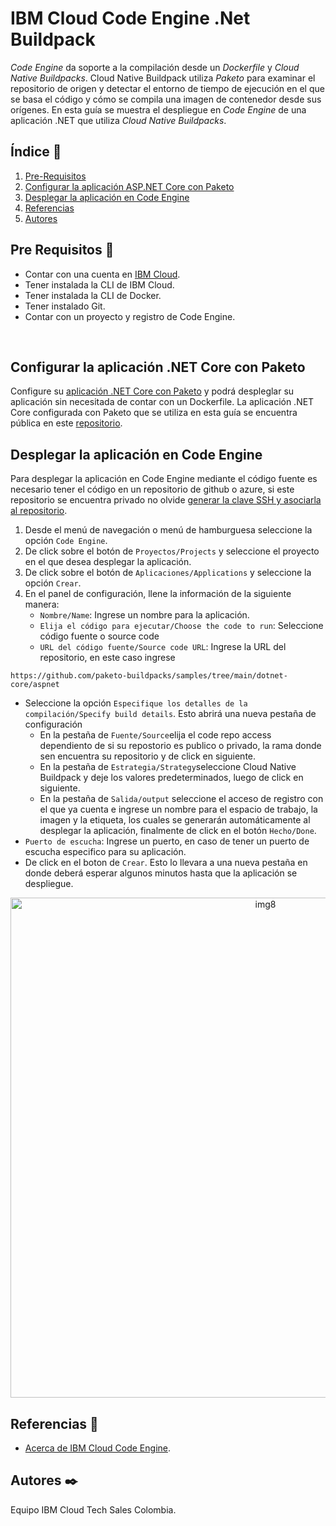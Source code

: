 # IBM Cloud Code Engine .Net Buildpack
*Code Engine* da soporte a la compilación desde un *Dockerfile* y *Cloud Native Buildpacks*. Cloud Native Buildpack utiliza *Paketo* para examinar el repositorio de origen y detectar el entorno de tiempo de ejecución en el que se basa el código y cómo se compila una imagen de contenedor desde sus orígenes. En esta guía se muestra el despliegue en *Code Engine* de una aplicación .NET que utiliza *Cloud Native Buildpacks*.
<br />

## Índice  📰
1. [Pre-Requisitos](#pre-requisitos-pencil)
2. [Configurar la aplicación ASP.NET Core con Paketo](#Configurar-la-aplicación-ASP.NET-Core-con-Paketo)
3. [Desplegar la aplicación en Code Engine](#Desplegar-la-aplicación-en-Code-Engine)
4. [Referencias](#Referencias-book)
5. [Autores](#Autores-black_nib)

## Pre Requisitos :pencil:
* Contar con una cuenta en <a href="https://cloud.ibm.com/"> IBM Cloud</a>.
* Tener instalada la CLI de IBM Cloud.
* Tener instalada la CLI de Docker.
* Tener instalado Git.
* Contar con un proyecto y registro de Code Engine.
<br />

## Configurar la aplicación .NET Core con Paketo
Configure su [aplicación .NET Core con Paketo](https://paketo.io/docs/howto/dotnet-core/) y podrá despleglar su aplicación sin necesitada de contar con un Dockerfile. La aplicación .NET Core configurada con Paketo que se utiliza en esta guía se encuentra pública en este [repositorio](https://github.com/paketo-buildpacks/samples/tree/main/dotnet-core/aspnet).

## Desplegar la aplicación en Code Engine
Para desplegar la aplicación en Code Engine mediante el código fuente es necesario tener el código en un repositorio de github o azure, si este repositorio se encuentra privado no olvide [generar la clave SSH y asociarla al repositorio](https://github.com/emeloibmco/IBM-Cloud-Code-Engine-.Net#opci%C3%B3n-3-repositorio-privado-en-github).

1. Desde el menú de navegación o menú de hamburguesa seleccione la opción ```Code Engine```.
2. De click sobre el botón de ```Proyectos/Projects``` y seleccione el proyecto en el que desea desplegar la aplicación.
3. De click sobre el botón de ```Aplicaciones/Applications``` y seleccione la opción ```Crear```.
4. En el panel de configuración, llene la información de la siguiente manera:
   * ```Nombre/Name```: Ingrese un nombre para la aplicación.
   * ```Elija el código para ejecutar/Choose the code to run```: Seleccione código fuente o source code
   * ```URL del código fuente/Source code URL```: Ingrese la URL del repositorio, en este caso ingrese
```
https://github.com/paketo-buildpacks/samples/tree/main/dotnet-core/aspnet
```
   * Seleccione la opción ```Especifique los detalles de la compilación/Specify build details```. Esto abrirá una nueva pestaña de configuración 
      * En la pestaña de ```Fuente/Source```elija el code repo access dependiento de si su repostorio es publico o privado, la rama donde sen encuentra su repositorio y de   click en siguiente.
      * En la pestaña de ```Estrategia/Strategy```seleccione Cloud Native Buildpack y deje los valores predeterminados, luego de click en siguiente.
      * En la pestaña de ```Salida/output``` seleccione el acceso de registro con el que ya cuenta e ingrese un nombre para el espacio de trabajo, la imagen y la etiqueta, los cuales se generarán automáticamente al desplegar la aplicación, finalmente de click en el botón ```Hecho/Done```.   
   * ```Puerto de escucha```: Ingrese un puerto, en caso de tener un puerto de escucha especifico para su aplicación.
   * De click en el boton de ```Crear```. Esto lo llevara a una nueva pestaña en donde deberá esperar algunos minutos hasta que la aplicación se despliegue.

<p align="center">
<img width="800" alt="img8" src=https://github.com/emeloibmco/IBM-Cloud-Code-Engine-.Net/blob/8edbcc0d5082c170fed5816112df9e7572738ecb/Imagenes/sourcecode.gif>
</p>




## Referencias :book:
* [Acerca de IBM Cloud Code Engine](https://cloud.ibm.com/docs/codeengine).

## Autores :black_nib:
Equipo IBM Cloud Tech Sales Colombia.
<br />
